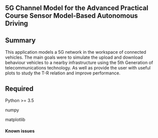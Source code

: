 ## 5G Channel Model for the Advanced Practical Course Sensor Model-Based Autonomous Driving

## Summary
This application models a 5G network in the workspace of connected vehicles. The main goals were to simulate the upload and download behaviour vehicles to a nearby infrastructure using the 5th Generation of telecommunications technology. As well as provide the user with useful plots to study the T-R relation and improve performance.

## Required
Python >= 3.5

numpy

matplotlib

#### Known issues
